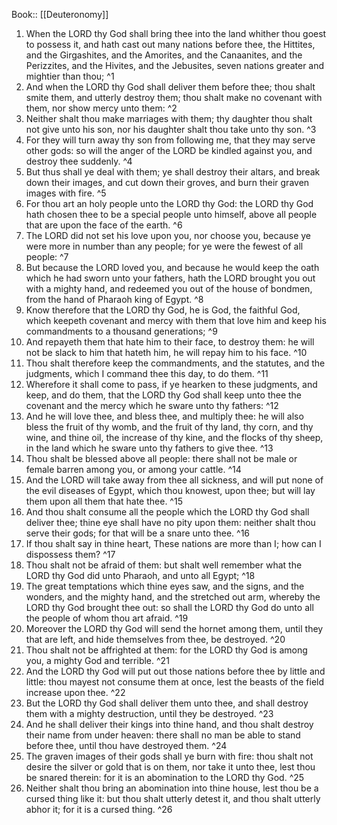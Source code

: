  Book:: [[Deuteronomy]]
 1. When the LORD thy God shall bring thee into the land whither thou goest to possess it, and hath cast out many nations before thee, the Hittites, and the Girgashites, and the Amorites, and the Canaanites, and the Perizzites, and the Hivites, and the Jebusites, seven nations greater and mightier than thou; ^1
 2. And when the LORD thy God shall deliver them before thee; thou shalt smite them, and utterly destroy them; thou shalt make no covenant with them, nor show mercy unto them: ^2
 3. Neither shalt thou make marriages with them; thy daughter thou shalt not give unto his son, nor his daughter shalt thou take unto thy son. ^3
 4. For they will turn away thy son from following me, that they may serve other gods: so will the anger of the LORD be kindled against you, and destroy thee suddenly. ^4
 5. But thus shall ye deal with them; ye shall destroy their altars, and break down their images, and cut down their groves, and burn their graven images with fire. ^5
 6. For thou art an holy people unto the LORD thy God: the LORD thy God hath chosen thee to be a special people unto himself, above all people that are upon the face of the earth. ^6
 7. The LORD did not set his love upon you, nor choose you, because ye were more in number than any people; for ye were the fewest of all people: ^7
 8. But because the LORD loved you, and because he would keep the oath which he had sworn unto your fathers, hath the LORD brought you out with a mighty hand, and redeemed you out of the house of bondmen, from the hand of Pharaoh king of Egypt. ^8
 9. Know therefore that the LORD thy God, he is God, the faithful God, which keepeth covenant and mercy with them that love him and keep his commandments to a thousand generations; ^9
 10. And repayeth them that hate him to their face, to destroy them: he will not be slack to him that hateth him, he will repay him to his face. ^10
 11. Thou shalt therefore keep the commandments, and the statutes, and the judgments, which I command thee this day, to do them. ^11
 12. Wherefore it shall come to pass, if ye hearken to these judgments, and keep, and do them, that the LORD thy God shall keep unto thee the covenant and the mercy which he sware unto thy fathers: ^12
 13. And he will love thee, and bless thee, and multiply thee: he will also bless the fruit of thy womb, and the fruit of thy land, thy corn, and thy wine, and thine oil, the increase of thy kine, and the flocks of thy sheep, in the land which he sware unto thy fathers to give thee. ^13
 14. Thou shalt be blessed above all people: there shall not be male or female barren among you, or among your cattle. ^14
 15. And the LORD will take away from thee all sickness, and will put none of the evil diseases of Egypt, which thou knowest, upon thee; but will lay them upon all them that hate thee. ^15
 16. And thou shalt consume all the people which the LORD thy God shall deliver thee; thine eye shall have no pity upon them: neither shalt thou serve their gods; for that will be a snare unto thee. ^16
 17. If thou shalt say in thine heart, These nations are more than I; how can I dispossess them? ^17
 18. Thou shalt not be afraid of them: but shalt well remember what the LORD thy God did unto Pharaoh, and unto all Egypt; ^18
 19. The great temptations which thine eyes saw, and the signs, and the wonders, and the mighty hand, and the stretched out arm, whereby the LORD thy God brought thee out: so shall the LORD thy God do unto all the people of whom thou art afraid. ^19
 20. Moreover the LORD thy God will send the hornet among them, until they that are left, and hide themselves from thee, be destroyed. ^20
 21. Thou shalt not be affrighted at them: for the LORD thy God is among you, a mighty God and terrible. ^21
 22. And the LORD thy God will put out those nations before thee by little and little: thou mayest not consume them at once, lest the beasts of the field increase upon thee. ^22
 23. But the LORD thy God shall deliver them unto thee, and shall destroy them with a mighty destruction, until they be destroyed. ^23
 24. And he shall deliver their kings into thine hand, and thou shalt destroy their name from under heaven: there shall no man be able to stand before thee, until thou have destroyed them. ^24
 25. The graven images of their gods shall ye burn with fire: thou shalt not desire the silver or gold that is on them, nor take it unto thee, lest thou be snared therein: for it is an abomination to the LORD thy God. ^25
 26. Neither shalt thou bring an abomination into thine house, lest thou be a cursed thing like it: but thou shalt utterly detest it, and thou shalt utterly abhor it; for it is a cursed thing. ^26

